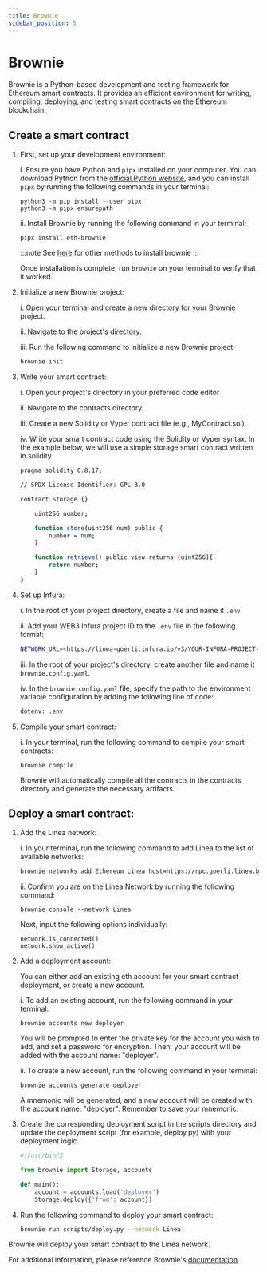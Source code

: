 ```yaml
---
title: Brownie
sidebar_position: 5
---
```


# Brownie

Brownie is a Python-based development and testing framework for Ethereum smart contracts. It provides an efficient environment for writing, compiling, deploying, and testing smart contracts on the Ethereum blockchain.

## Create a smart contract

1. First, set up your development environment:

   i. Ensure you have Python and `pipx` installed on your computer. You can download Python from the [official Python website](https://www.python.org), and you can install `pipx` by running the following commands in your terminal:

   ```
   python3 -m pip install --user pipx
   python3 -m pipx ensurepath
   ```

   ii. Install Brownie by running the following command in your terminal:

   ```
   pipx install eth-brownie
   ```

   :::note See [here](https://eth-brownie.readthedocs.io/en/stable/install.html#installing-brownie) for other methods to install brownie :::

   Once installation is complete, run `brownie` on your terminal to verify that it worked.

2. Initialize a new Brownie project:

   i. Open your terminal and create a new directory for your Brownie project.

   ii. Navigate to the project's directory.

   iii. Run the following command to initialize a new Brownie project:

   ```bash
   brownie init
   ```

3. Write your smart contract:

   i. Open your project's directory in your preferred code editor

   ii. Navigate to the contracts directory.

   iii. Create a new Solidity or Vyper contract file (e.g., MyContract.sol).

   iv. Write your smart contract code using the Solidity or Vyper syntax. In the example below, we will use a simple storage smart contract written in solidity

   ```bash
   pragma solidity 0.8.17;

   // SPDX-License-Identifier: GPL-3.0

   contract Storage {}

       uint256 number;

       function store(uint256 num) public {
           number = num;
       }

       function retrieve() public view returns (uint256){
           return number;
       }
   }
   ```

4. Set up Infura:

   i. In the root of your project directory, create a file and name it `.env`.

   ii. Add your WEB3 Infura project ID to the `.env` file in the following format:

   ```bash
   NETWORK_URL=<https://linea-goerli.infura.io/v3/YOUR-INFURA-PROJECT-ID-HERE>
   ```

   iii. In the root of your project's directory, create another file and name it `brownie.config.yaml`.

   iv. In the `brownie.config.yaml` file, specify the path to the environment variable configuration by adding the following line of code:

   ```bash
   dotenv: .env
   ```

5. Compile your smart contract:

   i. In your terminal, run the following command to compile your smart contracts:

   ```
   brownie compile
   ```

   Brownie will automatically compile all the contracts in the contracts directory and generate the necessary artifacts.

## Deploy a smart contract:

1. Add the Linea network:

   i. In your terminal, run the following command to add Linea to the list of available networks:

   ```bash
   brownie networks add Ethereum Linea host=https://rpc.goerli.linea.build chainid=59140
   ```

   ii. Confirm you are on the Linea Network by running the following command:

   ```
   brownie console --network Linea
   ```

   Next, input the following options individually:

   ```
   network.is_connected()
   network.show_active()
   ```

2. Add a deployment account:

   You can either add an existing eth account for your smart contract deployment, or create a new account.

   i. To add an existing account, run the following command in your terminal:

   ```
   brownie accounts new deployer
   ```

   You will be prompted to enter the private key for the account you wish to add, and set a password for encryption. Then, your account will be added with the account name: "deployer".

   ii. To create a new account, run the following command in your terminal:

   ```
   brownie accounts generate deployer
   ```

   A mnemonic will be generated, and a new account will be created with the account name: "deployer". Remember to save your mnemonic.

3. Create the corresponding deployment script in the scripts directory and update the deployment script (for example, deploy.py) with your deployment logic.

   ```py
   #!/usr/bin/3

   from brownie import Storage, accounts

   def main():
       account = accounts.load('deployer')
       Storage.deploy({'from': account})
   ```

4. Run the following command to deploy your smart contract:

   ```bash
   brownie run scripts/deploy.py --network Linea
   ```

Brownie will deploy your smart contract to the Linea network.

For additional information, please reference Brownie's [documentation](https://eth-brownie.readthedocs.io).
